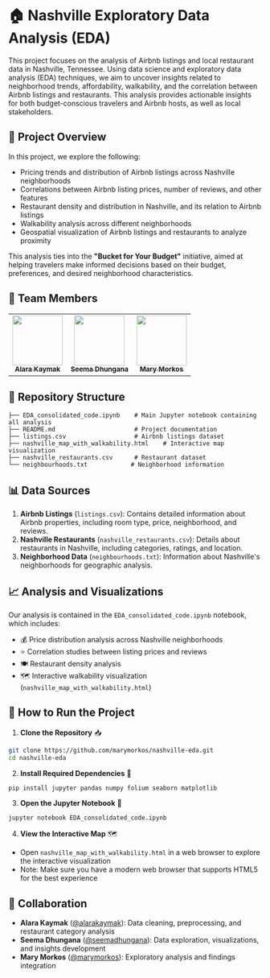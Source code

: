 # 🏠 Nashville Exploratory Data Analysis (EDA)

This project focuses on the analysis of Airbnb listings and local restaurant data in Nashville, Tennessee. Using data science and exploratory data analysis (EDA) techniques, we aim to uncover insights related to neighborhood trends, affordability, walkability, and the correlation between Airbnb listings and restaurants. This analysis provides actionable insights for both budget-conscious travelers and Airbnb hosts, as well as local stakeholders.

## 🎯 Project Overview

In this project, we explore the following:

- Pricing trends and distribution of Airbnb listings across Nashville neighborhoods
- Correlations between Airbnb listing prices, number of reviews, and other features
- Restaurant density and distribution in Nashville, and its relation to Airbnb listings
- Walkability analysis across different neighborhoods
- Geospatial visualization of Airbnb listings and restaurants to analyze proximity

This analysis ties into the **"Bucket for Your Budget"** initiative, aimed at helping travelers make informed decisions based on their budget, preferences, and desired neighborhood characteristics.

## 👥 Team Members

<table>
  <tr>
    <td align="center">
      <a href="https://github.com/alarakaymak">
        <img src="https://github.com/alarakaymak.png" width="100px;" alt=""/>
        <br />
        <sub><b>Alara Kaymak</b></sub>
      </a>
    </td>
    <td align="center">
      <a href="https://github.com/seemadhungana">
        <img src="https://github.com/seemadhungana.png" width="100px;" alt=""/>
        <br />
        <sub><b>Seema Dhungana</b></sub>
      </a>
    </td>
    <td align="center">
      <a href="https://github.com/marymorkos">
        <img src="https://github.com/marymorkos.png" width="100px;" alt=""/>
        <br />
        <sub><b>Mary Morkos</b></sub>
      </a>
    </td>
  </tr>
</table>

## 📁 Repository Structure

```
├── EDA_consolidated_code.ipynb    # Main Jupyter notebook containing all analysis
├── README.md                      # Project documentation
├── listings.csv                   # Airbnb listings dataset
├── nashville_map_with_walkability.html    # Interactive map visualization
├── nashville_restaurants.csv      # Restaurant dataset
└── neighbourhoods.txt            # Neighborhood information
```

## 📊 Data Sources

1. **Airbnb Listings** (`listings.csv`): Contains detailed information about Airbnb properties, including room type, price, neighborhood, and reviews.
2. **Nashville Restaurants** (`nashville_restaurants.csv`): Details about restaurants in Nashville, including categories, ratings, and location.
3. **Neighborhood Data** (`neighbourhoods.txt`): Information about Nashville's neighborhoods for geographic analysis.

## 📈 Analysis and Visualizations

Our analysis is contained in the `EDA_consolidated_code.ipynb` notebook, which includes:

- 💰 Price distribution analysis across Nashville neighborhoods
- ⭐ Correlation studies between listing prices and reviews
- 🍽️ Restaurant density analysis
- 🗺️ Interactive walkability visualization (`nashville_map_with_walkability.html`)

## 🚀 How to Run the Project

1. **Clone the Repository** 📥
```bash
git clone https://github.com/marymorkos/nashville-eda.git
cd nashville-eda
```

2. **Install Required Dependencies** 🔧
```bash
pip install jupyter pandas numpy folium seaborn matplotlib
```

3. **Open the Jupyter Notebook** 📓
```bash
jupyter notebook EDA_consolidated_code.ipynb
```

4. **View the Interactive Map** 🗺️
- Open `nashville_map_with_walkability.html` in a web browser to explore the interactive visualization
- Note: Make sure you have a modern web browser that supports HTML5 for the best experience

## 🤝 Collaboration

- **Alara Kaymak** ([@alarakaymak](https://github.com/alarakaymak)): Data cleaning, preprocessing, and restaurant category analysis
- **Seema Dhungana** ([@seemadhungana](https://github.com/seemadhungana)): Data exploration, visualizations, and insights development
- **Mary Morkos** ([@marymorkos](https://github.com/marymorkos)): Exploratory analysis and findings integration

